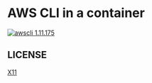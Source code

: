 # AWS CLI in a container

[![awscli 1.11.175](https://img.shields.io/badge/awscli-1.11.175-green.svg)](https://github.com/aws/aws-cli/releases/tag/1.11.175)

## LICENSE
[X11](LICENSE)
